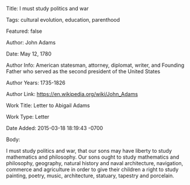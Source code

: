 Title:  I must study politics and war

Tags:   cultural evolution, education, parenthood

Featured: false

Author: John Adams

Date:   May 12, 1780

Author Info: American statesman, attorney, diplomat, writer, and Founding Father who served as the second president of the United States

Author Years: 1735-1826

Author Link: https://en.wikipedia.org/wiki/John_Adams

Work Title: Letter to Abigail Adams

Work Type: Letter

Date Added: 2015-03-18 18:19:43 -0700

Body: 

I must study politics and war, that our sons may have liberty to study mathematics and philosophy. Our sons ought to study mathematics and philosophy, geography, natural history and naval architecture, navigation, commerce and agriculture in order to give their children a right to study painting, poetry, music, architecture, statuary, tapestry and porcelain.

